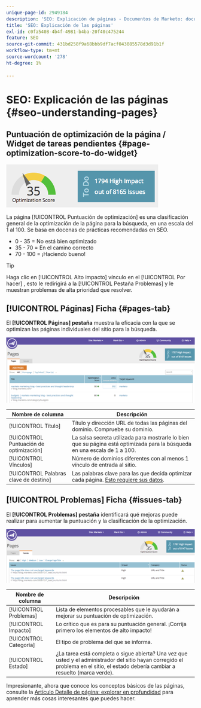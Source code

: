 ```yaml
---
unique-page-id: 2949184
description: 'SEO: Explicación de páginas - Documentos de Marketo: documentación del producto'
title: 'SEO: Explicación de las páginas'
exl-id: c0fa5408-4b4f-4981-b4ba-20f40c475244
feature: SEO
source-git-commit: 431bd258f9a68bbb9df7acf043085578d3d91b1f
workflow-type: tm+mt
source-wordcount: '278'
ht-degree: 1%

---
```


# SEO: Explicación de las páginas {#seo-understanding-pages}

## Puntuación de optimización de la página / Widget de tareas pendientes {#page-optimization-score-to-do-widget}

![](assets/image2014-9-17-21-3a52-3a3.png)

La página [!UICONTROL Puntuación de optimización] es una clasificación general de la optimización de la página para la búsqueda, en una escala del 1 al 100. Se basa en docenas de prácticas recomendadas en SEO.

* 0 - 35 = No está bien optimizado
* 35 - 70 = En el camino correcto
* 70 - 100 = ¡Haciendo bueno!

>[!TIP]
>
>Haga clic en [!UICONTROL Alto impacto] vínculo en el [!UICONTROL Por hacer] , esto le redirigirá a la [!UICONTROL Pestaña Problemas] y le muestran problemas de alta prioridad que resolver.

## [!UICONTROL Páginas] Ficha {#pages-tab}

El **[!UICONTROL Páginas] pestaña** muestra la eficacia con la que se optimizan las páginas individuales del sitio para la búsqueda.

![](assets/image2014-9-17-21-3a52-3a41.png)

| Nombre de columna | Descripción |
|---|---|
| [!UICONTROL Título] | Título y dirección URL de todas las páginas del dominio. Compruebe su dominio. |
| [!UICONTROL Puntuación de optimización] | La salsa secreta utilizada para mostrarle lo bien que su página está optimizada para la búsqueda en una escala de 1 a 100. |
| [!UICONTROL Vínculos] | Número de dominios diferentes con al menos 1 vínculo de entrada al sitio. |
| [!UICONTROL Palabras clave de destino] | Las palabras clave para las que decida optimizar cada página. [Esto requiere sus datos](/help/marketo/product-docs/additional-apps/seo/pages/seo-using-the-page-detail-drill-down.md). |

## [!UICONTROL Problemas] Ficha {#issues-tab}

El **[!UICONTROL Problemas] pestaña** identificará qué mejoras puede realizar para aumentar la puntuación y la clasificación de la optimización.

![](assets/image2014-9-17-21-3a53-3a15.png)

| Nombre de columna | Descripción |
|---|---|
| [!UICONTROL Problemas] | Lista de elementos procesables que le ayudarán a mejorar su puntuación de optimización. |
| [!UICONTROL Impacto] | Lo crítico que es para su puntuación general. ¡Corrija primero los elementos de alto impacto! |
| [!UICONTROL Categoría] | El tipo de problema del que se informa. |
| [!UICONTROL Estado] | ¿La tarea está completa o sigue abierta? Una vez que usted y el administrador del sitio hayan corregido el problema en el sitio, el estado debería cambiar a resuelto (marca verde). |

Impresionante, ahora que conoce los conceptos básicos de las páginas, consulte la [Artículo Detalle de página: explorar en profundidad](/help/marketo/product-docs/additional-apps/seo/pages/seo-using-the-page-detail-drill-down.md) para aprender más cosas interesantes que puedes hacer.
